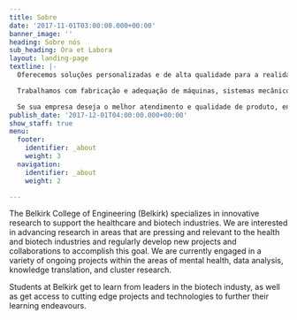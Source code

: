 ```yaml
---
title: Sobre
date: '2017-11-01T03:00:00.000+00:00'
banner_image: ''
heading: Sobre nós
sub_heading: Ora et Labora
layout: landing-page
textline: |-
  Oferecemos soluções personalizadas e de alta qualidade para a realidade industrial de pequenas e médias empresas. Nossa missão é atender bem!

  Trabalhamos com fabricação e adequação de máquinas, sistemas mecânicos e peças, dimensionamento e usinagem de componentes de precisão, consultoria em melhoramento de processos e desenvolvimento de projetos de automação e indústria 4.0.

  Se sua empresa deseja o melhor atendimento e qualidade de produto, então somos o parceiro ideal para você!
publish_date: '2017-12-01T04:00:00.000+00:00'
show_staff: true
menu:
  footer:
    identifier: _about
    weight: 3
  navigation:
    identifier: _about
    weight: 2

---
```

The Belkirk College of Engineering (Belkirk) specializes in innovative research to support the healthcare and biotech industries. We are interested in advancing research in areas that are pressing and relevant to the health and biotech industries and regularly develop new projects and collaborations to accomplish this goal. We are currently engaged in a variety of ongoing projects within the areas of mental health, data analysis, knowledge translation, and cluster research.

Students at Belkirk get to learn from leaders in the biotech industy, as well as get access to cutting edge projects and technologies to further their learning endeavours.